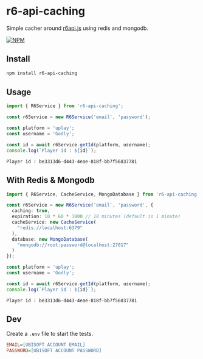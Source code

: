 # r6-api-caching

Simple cacher around [r6api.js](https://github.com/danielwerg/r6api.js) using redis and mongodb.

[![NPM](https://nodei.co/npm/r6-api-caching.png?downloads=true&downloadRank=true&stars=true)](https://nodei.co/npm/r6-api-caching/)

## Install

```bash
npm install r6-api-caching
```

## Usage

```typescript
import { R6Service } from 'r6-api-caching';

const r6Service = new R6Service('email', 'password');

const platform = 'uplay';
const username = 'Godly';

const id = await r6Service.getId(platform, username);
console.log(`Player id : ${id}`);
```

```
Player id : be3313d6-d443-4eae-818f-bb7f56837781
```

## With Redis & Mongodb

```typescript
import { R6Service, CacheService, MongoDatabase } from 'r6-api-caching';

const r6Service = new R6Service('email', 'password', {
  caching: true,
  expiration: 10 * 60 * 1000 // 10 minutes (default is 1 minute)
  cacheService: new CacheService(
    "redis://localhost:6379"
  ),
  database: new MongoDatabase(
    "mongodb://root:password@localhost:27017"
  )
});

const platform = 'uplay';
const username = 'Godly';

const id = await r6Service.getId(platform, username);
console.log(`Player id : ${id}`);
```

```
Player id : be3313d6-d443-4eae-818f-bb7f56837781
```

## Dev

Create a `.env` file to start the tests.

```ini
EMAIL=[UBISOFT ACCOUNT EMAIL]
PASSWORD=[UBISOFT ACCOUNT PASSWORD]
```